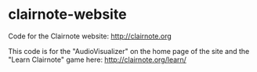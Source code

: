 # clairnote-website
Code for the Clairnote website: http://clairnote.org

This code is for the "AudioVisualizer" on the home page of the site and the "Learn Clairnote" game here: http://clairnote.org/learn/

